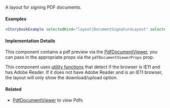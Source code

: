 A layout for signing PDF documents.

#### Examples

```jsx noeditor
<StorybookExample selectedKind="layout|DocumentSignatureLayout" selectedStory="default" height="1030px" />
```

#### Implementation Details

This component contains a pdf preview via the [PdfDocumentViewer](#!/PdfDocumentViewer), you can pass in the appropriate props via the `pdfDocumentViewerProps` prop.

This component uses [utility functions](https://github.com/zenefits/z-frontend/blob/master/components/elements/src/utils/detectionUtils.tsx) that detect if the browser is IE11 and has Adobe Reader. If it does not have Adobe Reader and is an IE11 browser, the layout will only show the download/upload option.

#### Related

- [PdfDocumentViewer](#!/PdfDocumentViewer) to view Pdfs
